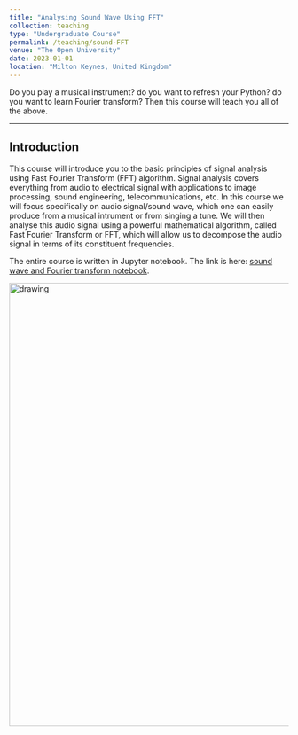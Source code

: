 ```yaml
---
title: "Analysing Sound Wave Using FFT"
collection: teaching
type: "Undergraduate Course"
permalink: /teaching/sound-FFT
venue: "The Open University"
date: 2023-01-01
location: "Milton Keynes, United Kingdom"
---
```


Do you play a musical instrument? do you want to refresh your Python? do you want to learn Fourier transform? Then this course will teach you all of the above.

---

## Introduction

This course will introduce you to the basic principles of signal analysis using Fast Fourier Transform (FFT) algorithm. Signal analysis covers everything from audio to electrical signal with applications to image processing, sound engineering, telecommunications, etc. In this course we will focus specifically on audio signal/sound wave, which one can easily produce from a musical intrument or from singing a tune. We will then analyse this audio signal using a powerful mathematical algorithm, called Fast Fourier Transform or FFT, which will allow us to decompose the audio signal in terms of its constituent frequencies. 

The entire course is written in Jupyter notebook. The link is here: [sound wave and Fourier transform notebook].

<img src="https://elsentjhung.github.io/images/Fourier-transform.jpg" alt="drawing" width="800"/>

[sound wave and Fourier transform notebook]: https://nbviewer.org/github/elsentjhung/sound-wave-analyser/blob/master/sound_analyser.ipynb
